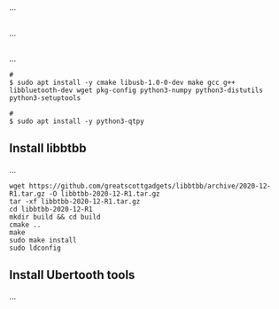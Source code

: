 #

...

##

...

##

...

```shell
#
$ sudo apt install -y cmake libusb-1.0-0-dev make gcc g++ libbluetooth-dev wget pkg-config python3-numpy python3-distutils python3-setuptools

# 
$ sudo apt install -y python3-qtpy
```

## Install libbtbb

...

```shell
wget https://github.com/greatscottgadgets/libbtbb/archive/2020-12-R1.tar.gz -O libbtbb-2020-12-R1.tar.gz
tar -xf libbtbb-2020-12-R1.tar.gz
cd libbtbb-2020-12-R1
mkdir build && cd build
cmake ..
make
sudo make install
sudo ldconfig
```

## Install Ubertooth tools

...

```shell
```


